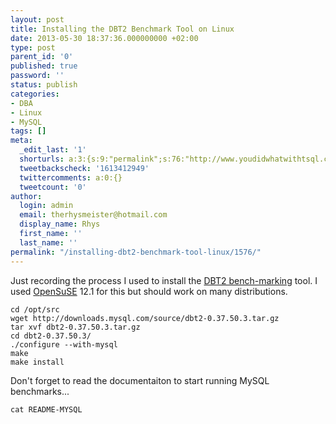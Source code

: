 ```yaml
---
layout: post
title: Installing the DBT2 Benchmark Tool on Linux
date: 2013-05-30 18:37:36.000000000 +02:00
type: post
parent_id: '0'
published: true
password: ''
status: publish
categories:
- DBA
- Linux
- MySQL
tags: []
meta:
  _edit_last: '1'
  shorturls: a:3:{s:9:"permalink";s:76:"http://www.youdidwhatwithtsql.com/installing-dbt2-benchmark-tool-linux/1576/";s:7:"tinyurl";s:26:"http://tinyurl.com/keykkot";s:4:"isgd";s:19:"http://is.gd/ge8qsa";}
  tweetbackscheck: '1613412949'
  twittercomments: a:0:{}
  tweetcount: '0'
author:
  login: admin
  email: therhysmeister@hotmail.com
  display_name: Rhys
  first_name: ''
  last_name: ''
permalink: "/installing-dbt2-benchmark-tool-linux/1576/"
---
```

Just recording the process I used to install the [DBT2 bench-marking](http://dev.mysql.com/downloads/benchmarks.html "DBT2 Benchmarking tool") tool. I used [OpenSuSE](http://www.opensuse.org/en/ "OpenSuSE") 12.1 for this but should work on many distributions.

```
cd /opt/src
wget http://downloads.mysql.com/source/dbt2-0.37.50.3.tar.gz
tar xvf dbt2-0.37.50.3.tar.gz
cd dbt2-0.37.50.3/
./configure --with-mysql
make
make install
```

Don't forget to read the documentaiton to start running MySQL benchmarks...

```
cat README-MYSQL
```
